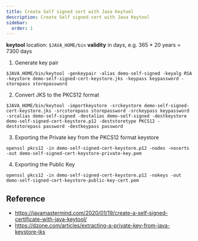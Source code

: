 ```yaml
---
title: Create Self signed cert with Java Keytool
description: Create Self signed cert with Java Keytool
sidebar:
  order: 1
---
```




**keytool** location: `$JAVA_HOME/bin`
**validity** in days, e.g. 365 * 20 years = 7300 days

1. Generate key pair
```
$JAVA_HOME/bin/keytool -genkeypair -alias demo-self-signed -keyalg RSA -keystore demo-self-signed-cert-keystore.jks -keypass keypassword -storepass storepassword
```

2. Convert JKS to the PKCS12 format
```
$JAVA_HOME/bin/keytool -importkeystore -srckeystore demo-self-signed-cert-keystore.jks -srcstorepass storepassword -srckeypass keypassword -srcalias demo-self-signed -destalias demo-self-signed -destkeystore demo-self-signed-cert-keystore.p12 -deststoretype PKCS12 -deststorepass password -destkeypass password
```

3. Exporting the Private key from the PKCS12 format keystore
```
openssl pkcs12 -in demo-self-signed-cert-keystore.p12 -nodes -nocerts -out demo-self-signed-cert-keystore-private-key.pem
```

4. Exporting the Public Key
```
openssl pkcs12 -in demo-self-signed-cert-keystore.p12 -nokeys -out demo-self-signed-cert-keystore-public-key-cert.pem
```


## Reference
- https://javamastermind.com/2020/01/19/create-a-self-signed-certificate-with-java-keytool/
- https://dzone.com/articles/extracting-a-private-key-from-java-keystore-jks
